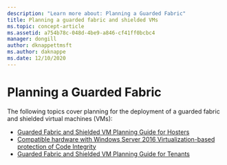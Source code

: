 ```yaml
---
description: "Learn more about: Planning a Guarded Fabric"
title: Planning a guarded fabric and shielded VMs
ms.topic: concept-article
ms.assetid: a754b78c-048d-4be9-a846-cf41ff0bcbc4
manager: dongill
author: dknappettmsft
ms.author: daknappe
ms.date: 12/10/2020
---
```


# Planning a Guarded Fabric

The following topics cover planning for the deployment of a guarded fabric and shielded virtual machines (VMs):

- [Guarded Fabric and Shielded VM Planning Guide for Hosters](guarded-fabric-planning-for-hosters.md)
- [Compatible hardware with Windows Server 2016 Virtualization-based protection of Code Integrity](guarded-fabric-compatible-hardware-with-virtualization-based-protection-of-code-integrity.md)
- [Guarded Fabric and Shielded VM Planning Guide for Tenants](guarded-fabric-shielded-vm-planning-for-tenants.md)



